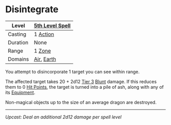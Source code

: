 # Disintegrate

| Level    | [5th Level Spell](5th%20Level%20Spells.md)                                   |
| -------- | ---------------------------------------------------------------------------- |
| Casting  | 1 [Action](../../../../Game%20Procedures/Core%20Procedures/Action.md)        |
| Duration | None                                                                         |
| Range    | 1 [Zone](../../../../Game%20Procedures/Core%20Procedures/Zone.md)            |
| Domains  | [Air](../../Spell%20Domains/Air.md), [Earth](../../Spell%20Domains/Earth.md) |

You attempt to disincorporate 1 target you can see within range.

The affected target takes 20 + 2d12 [Tier 3](../../../../Game%20Procedures/Combat/Damage/Damage%20Tiers/Tier%203.md) [Blunt](../../../../Game%20Procedures/Combat/Damage/Damage%20Types/Blunt.md) damage. If this reduces them to 0 [Hit Points](../../../../Player%20Characters/Derived%20Statistics/Hit%20Points.md), the target is turned into a pile of ash, along with any of its [Equipment](../../../../Player%20Characters/Inventory/Equipment.md).

Non-magical objects up to the size of an average dragon are destroyed.

---
*Upcast: Deal an additional 2d12 damage per spell level*
